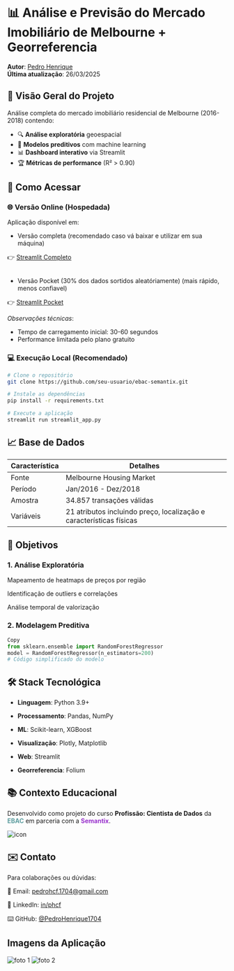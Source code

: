 # 📊 Análise e Previsão do Mercado Imobiliário de Melbourne + Georreferencia

**Autor**: [Pedro Henrique](https://www.linkedin.com/in/phcf)  
**Última atualização**: 26/03/2025  

## 🌟 Visão Geral do Projeto

Análise completa do mercado imobiliário residencial de Melbourne (2016-2018) contendo:

- 🔍 **Análise exploratória** geoespacial
- 🤖 **Modelos preditivos** com machine learning
- 📊 **Dashboard interativo** via Streamlit
- 🏆 **Métricas de performance** (R² > 0.90)

## 🚀 Como Acessar

### 🌐 Versão Online (Hospedada)
Aplicação disponível em:  

* Versão completa (recomendado caso vá baixar e utilizar em sua máquina)
  
👉 [Streamlit Completo](https://ebac-semantix.onrender.com/)  
  <br>
* Versão Pocket (30% dos dados sortidos aleatóriamente) (mais rápido, menos confiavel)
  
👉 [Streamlit Pocket](https://ebac-semantix-1.onrender.com/)

*Observações técnicas*:
- Tempo de carregamento inicial: 30-60 segundos
- Performance limitada pelo plano gratuito

### 💻 Execução Local (Recomendado)
```bash
# Clone o repositório
git clone https://github.com/seu-usuario/ebac-semantix.git

# Instale as dependências
pip install -r requirements.txt

# Execute a aplicação
streamlit run streamlit_app.py
```

## 📈 Base de Dados

| Característica | Detalhes                              |
|-----------------|----------------------------------------|
| Fonte          | Melbourne Housing Market              |
| Período        | Jan/2016 - Dez/2018                   |
| Amostra        | 34.857 transações válidas             |
| Variáveis      | 21 atributos incluindo preço, localização e características físicas |


## 🎯 Objetivos

### 1. Análise Exploratória
Mapeamento de heatmaps de preços por região

Identificação de outliers e correlações

Análise temporal de valorização

### 2. Modelagem Preditiva

```python
Copy
from sklearn.ensemble import RandomForestRegressor
model = RandomForestRegressor(n_estimators=200)
# Código simplificado do modelo
```


## 🛠️ Stack Tecnológica

* **Linguagem**: Python 3.9+

* **Processamento**: Pandas, NumPy

* **ML**: Scikit-learn, XGBoost

* **Visualização**: Plotly, Matplotlib

* **Web**: Streamlit

* **Georreferencia**:  Folium

## 📚 Contexto Educacional

Desenvolvido como projeto do curso **Profissão: Cientista de Dados** da <span style="color: cadetblue;">**EBAC**</span>  em parceria com a <span style="color: Darkorchid;">**Semantix**</span>.

![icon](https://github.com/user-attachments/assets/61cfac38-b979-4986-b898-cd0325954c1e)


## ✉️ Contato
Para colaborações ou dúvidas:

📩 Email: pedrohcf.1704@gmail.com

🔗 LinkedIn: [in/phcf](https://www.linkedin.com/in/phcf)

⌨️ GitHub: [@PedroHenrique1704](https://github.com/PedroHenrique1704)


## Imagens da Aplicação
![foto 1](https://github.com/user-attachments/assets/1dea7f66-5a3a-4aca-9aee-97223e0b7af9)
![foto 2](https://github.com/user-attachments/assets/83922c03-43e9-4653-95ce-a48ff7364553)



